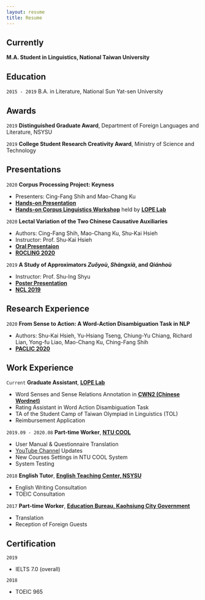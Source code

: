 ```yaml
---
layout: resume
title: Resume
---
```

## Currently

__M.A. Student in Linguistics, National Taiwan University__

## Education

`2015 - 2019`
B.A. in Literature, National Sun Yat-sen University 

## Awards

`2019`
__Distinguished Graduate Award__, Department of Foreign Languages and Literature, NSYSU

`2019`
__College Student Research Creativity Award__, Ministry of Science and Technology 

<!--## Publications

A list is also available [online](https://scholar.google.co.uk/citations?user=LTOTl0YAAAAJ) 

### Journals

`1994`
Article Title, Journal Title

`1994`
Article Title, Journal Title

### Books

`1994`
Book Title, Journal Title

`1994`
Book Title, Journal Title-->


## Presentations

`2020`
__Corpus Processing Project: Keyness__

- Presenters: Cing-Fang Shih and Mao-Chang Ku
- <a href="https://github.com/lopentu/Hands-on_Corpus_Linguistics/blob/main/hocor2020/notebook/session-5.2.ipynb"><u><strong>Hands-on Presentation</strong></u></a>
- <a href="https://lopentu.github.io/Hands-on_Corpus_Linguistics/"><u><strong>Hands-on Corpus Linguistics Workshop</strong></u></a> held by <a href="https://lope.linguistics.ntu.edu.tw/"><u><strong>LOPE Lab</strong></u></a>

`2020`
__Lectal Variation of the Two Chinese Causative Auxiliaries__

- Authors: Cing-Fang Shih, Mao-Chang Ku, Shu-Kai Hsieh
- Instructor: Prof. Shu-Kai Hsieh
- <a href="https://docs.google.com/presentation/d/1yXZYwv4QqbNzq6FXP8bkr7nxPT2TNWNAMwVNzRuzrdM/edit?usp=sharing"><u><strong>Oral Presentaion</strong></u></a>
- <a href="https://sites.google.com/ntut.org.tw/rocling2020"><u><strong>ROCLING 2020</strong></u></a>


`2019`
__A Study of Approximators *Zuǒyoù*, *Shàngxià*, and *Qiánhoù*__

- Instructor: Prof. Shu-Ing Shyu
- <a href="https://drive.google.com/file/d/1iH51YDWMNdNpCsaeL47nPnrZoviger0O/view?usp=sharing"><u><strong>Poster Presentation</strong></u></a>
- <a href="https://sites.google.com/view/ncl2019"><u><strong>NCL 2019</strong></u></a>


## Research Experience

`2020`
__From Sense to Action: A Word-Action Disambiguation Task in NLP__

- Authors: Shu-Kai Hsieh, Yu-Hsiang Tseng, Chiung-Yu Chiang, Richard Lian, Yong-fu Liao, Mao-Chang Ku, Ching-Fang Shih
- <a href="https://vlsp.org.vn/paclic2020/"><u><strong>PACLIC 2020</strong></u></a>


## Work Experience

`Current`
__Graduate Assistant__, <a href="https://lope.linguistics.ntu.edu.tw/"><u><strong>LOPE Lab</strong></u></a>

- Word Senses and Sense Relations Annotation in <a href="https://lopentu.github.io/CwnWeb/#home"><u><strong>CWN2 (Chinese Wordnet)</strong></u></a>
- Rating Assistant in Word Action Disambiguation Task
- TA of the Student Camp of Taiwan Olympiad in Linguistics (TOL)
- Reimbursement Application

`2019.09 - 2020.08`
__Part-time Worker__, <a href="https://www.dlc.ntu.edu.tw/ntu-cool/"><u><strong>NTU COOL</strong></u></a>

- User Manual & Questionnaire Translation
- <a href="https://www.youtube.com/channel/UCIZ6pd5twm7fRwauPpO65tw"><u>YouTube Channel</u></a> Updates
- New Courses Settings in NTU COOL System
- System Testing

`2018`
__English Tutor__, <a href="http://etc.nsysu.edu.tw/"><u><strong>English Teaching Center, NSYSU</strong></u></a>

- English Writing Consultation
- TOEIC Consultation

`2017`
__Part-time Worker__, <a href="https://www.kh.edu.tw/department/U0"><u><strong>Education Bureau, Kaohsiung City Government</strong></u></a>

- Translation
- Reception of Foreign Guests

## Certification

`2019`
- IELTS 7.0 (overall)

`2018`
- TOEIC 965

<!-- ### Footer

Last updated: Jan 2021 -->


